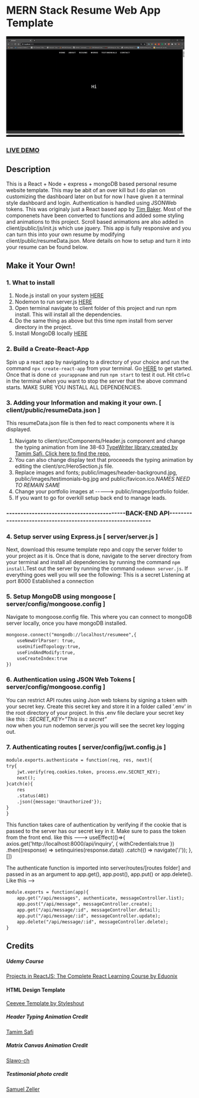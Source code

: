 # MERN Stack Resume Web App Template      
![ReactJS Resume Website Template](resume.gif?raw=true "ReactJS Resume Website Template")
### <a href="https://subaiyal.sh/">LIVE DEMO</a> 

## Description
This is a React + Node + express + mongoDB based personal resume website template. This may be abit of an over kill but I do plan on customizing the dashboard later on but for now I have given it a terminal style dashboard and login. Authentication is handled using JSONWeb tokens. This was originaly just a React based app by <a href="https://github.com/tbakerx/react-resume-template">Tim Baker</a>. Most of the componenets have been converted to functions and added some styling and animations to this project. Scroll based animations are also added in client/public/js/init.js which use jquery. This app is fully responsive and you can turn this into your own resume by modifying client/public/resumeData.json. More details on how to setup and turn it into your resume can be found below.

## Make it Your Own!
### 1. What to install 
1. Node.js install on your system <a href="https://nodejs.org/en/download/">HERE</a>
2. Nodemon to run server.js  <a href="https://nodemon.io/">HERE</a> 
3. Open terminal navigate to client folder of this project and run npm install. This will install all the dependencies.
4. Do the same thing as above but this time npm install from server directory in the project. 
5. Install MongoDB locally <a href="https://docs.mongodb.com/manual/installation/">HERE</a>

### 2. Build a Create-React-App
Spin up a react app by navigating to a directory of your choice and run the command `npx create-react-app` from your terminal. Go <a href="https://reactjs.org/docs/installation.html">HERE</a> to get started.
Once that is done `cd yourappname` and run `npm start` to test it out.
Hit ctrl+c in the terminal when you want to stop the server that the above command starts.
MAKE SURE YOU INSTALL ALL DEPENDENCIES.

### 3. Adding your Information and making it your own. [ client/public/resumeData.json ]
This resumeData.json file is then fed to react components where it is displayed. 
1. Navigate to client/src/Components/Header.js component and change the typing animation from line 38-63 <a href="https://github.com/tameemsafi/typewriterjs#readme">TypeWriter library created by Tamim Safi. Click here to find the repo.</a> 
2. You can also change display text that proceeeds the typing animation by editing the client/src/HeroSection.js file. 
3. Replace images and fonts; public/images/header-background.jpg, public/images/testimonials-bg.jpg and public/favicon.ico.<em>NAMES NEED TO REMAIN SAME</em>
4. Change your portfolio images at -----> public/images/portfolio folder.
5. If you want to go for overkill setup back end to manage leads. 

### ------------------------------------------BACK-END API-----------------------------------------------------------  
### 4. Setup server using Express.js [ server/server.js ]
Next, download this resume template repo and copy the server folder to your project as it is. Once that is done, navigate to the server directory from your terminal and install all dependencies by running the command `npm install`.Test out the server by running the command `nodemon server.js`. If everything goes well you will see the following:
    This is a secret
    Listening at port 8000
    Established a connection

### 5. Setup MongoDB using mongoose [ server/config/mongoose.config ]
Navigate to mongoose.config file. This where you can connect to mongoDB server locally, once you have mongoDB installed. 
    
    mongoose.connect("mongodb://localhost/resumeee",{
        useNewUrlParser: true,
        useUnifiedTopology:true,
        useFindAndModify:true,
        useCreateIndex:true
    }) 

### 6. Authentication using JSON Web Tokens [ server/config/mongoose.config ]
You can restrict API routes using Json web tokens by signing a token with your secret key. Create this secret key and store it in a folder called '.env' in the root directory of your project. In this .env file declare your secret key like this :
   <em>SECRET_KEY="This is a secret"</em>  
now when you run nodemon server.js you will see the secret key logging out.

### 7. Authenticating routes [ server/config/jwt.config.js ]
    module.exports.authenticate = function(req, res, next){
    try{
        jwt.verify(req.cookies.token, process.env.SECRET_KEY);
        next();
    }catch(e){
        res
        .status(401)
        .json({message:'Unauthorized'});
    }
    }

This function takes care of authentication by verifying if the cookie that is passed to the server has our secret key in it. 
Make sure to pass the token from the front end. like this ---> 
    useEffect(()=>{
        axios.get('http://localhost:8000/api/inquiry', { withCredentials:true })
        .then((response) => setinquiries(response.data))
        .catch(() => navigate('/'));
        }, []) 

The authenticate function is imported into server/routes/[routes folder] and passed in as an argument to app.get(), app.post(), app.put() or app.delete(). Like this -->

    module.exports = function(app){
        app.get("/api/messages", authenticate, messageController.list);
        app.post("/api/message", messageController.create);
        app.get("/api/message/:id", messageController.detail);
        app.put("/api/message/:id", messageController.update);
        app.delete("/api/message/:id", messageController.delete);
    }


## Credits
##### Udemy Course
<a href="https://www.udemy.com/projects-in-reactjs-the-complete-react-learning-course/learn/v4/overview">Projects in ReactJS: The Complete React Learning Course by Eduonix</a>

#### HTML Design Template
<a href="https://www.styleshout.com/free-templates/ceevee/">Ceevee Template by Styleshout</a>

##### Header Typing Animation Credit
<a href="https://github.com/tameemsafi/typewriterjs#readme">Tamim Safi</a>

##### Matrix Canvas Animation Credit
<a href="https://codesandbox.io/s/matrix-sb0xw?from-embed=&file=/index.html:201-299">Slawo-ch</a>

##### Testimonial photo credit
<a href="https://unsplash.com/@samuelzeller?utm_medium=referral&amp;utm_campaign=photographer-credit&amp;utm_content=creditBadge">Samuel Zeller</a>

